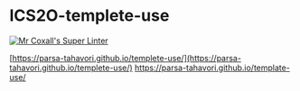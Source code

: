 # ICS2O-templete-use

[![Mr Coxall's Super Linter](https://github.com/parsa-tahavori/ICS2O-Templete/workflows/Mr%20Coxall's%20Super%20Linter/badge.svg)](https://github.com/parsa-tahavori/ICS2O-Templete/actions/)

[https://parsa-tahavori.github.io/templete-use/](https://parsa-tahavori.github.io/templete-use/)
https://parsa-tahavori.github.io/template-use/
